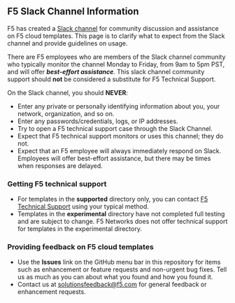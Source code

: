 ## F5 Slack Channel Information

F5 has created a [Slack channel](https://f5cloudsolutions.herokuapp.com) for community discussion and assistance on F5 cloud templates.  This page is to clarify what to expect from the Slack channel and provide guidelines on usage.

There are F5 employees who are members of the Slack channel community who typically monitor the channel Monday to Friday, from 9am to 5pm PST, and will offer ***best-effort assistance***.  This slack channel community support should **not** be considered a substitute for F5 Technical Support. 
 
On the Slack channel, you should **NEVER**:
   - Enter any private or personally identifying information about you, your network, organization, and so on.
   - Enter any passwords/credentials, logs, or IP addresses.
   - Try to open a F5 technical support case through the Slack Channel.
   - Expect that F5 technical support monitors or uses this channel; they do not.
   - Expect that an F5 employee will always immediately respond on Slack. Employees will offer best-effort assistance, but there may be times when responses are delayed.

### Getting F5 technical support
  - For templates in the **supported** directory only, you can contact [F5 Technical Support](https://support.f5.com/csp/article/K25327565) using your typical method.  
  - Templates in the **experimental** directory have not completed full testing and are subject to change.  F5 Networks does not offer technical support for templates in the experimental directory.
  
### Providing feedback on F5 cloud templates
  - Use the **Issues** link on the GitHub menu bar in this repository for items such as enhancement or feature requests and non-urgent bug fixes. Tell us as much as you can about what you found and how you found it.
  - Contact us at [solutionsfeedback@f5.com](mailto:solutionsfeedback@f5.com?subject=GitHub%20Feedback) for general feedback or enhancement requests. 

 
